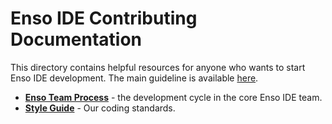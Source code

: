 # Enso IDE Contributing Documentation

This directory contains helpful resources for anyone who wants to start Enso IDE development. The
main guideline is available [here](../CONTRIBUTING.md).
 
* [**Enso Team Process**](./process.md) - the development cycle in the core Enso IDE team.
* [**Style Guide**](./style-guide.md) - Our coding standards.
